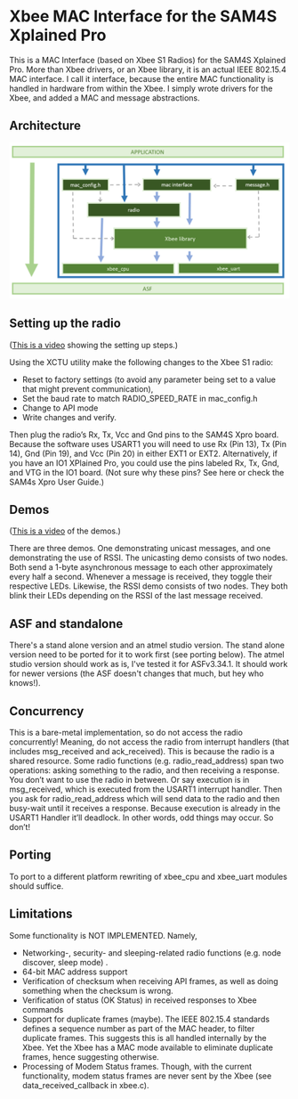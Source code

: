 # Xbee MAC Interface for the SAM4S Xplained Pro

This is a MAC Interface (based on Xbee S1 Radios) for the SAM4S Xplained Pro. More than Xbee drivers, or an Xbee library, it is an actual IEEE 802.15.4 MAC interface. I call it interface, because the entire MAC functionality is handled in hardware from within the Xbee. I simply wrote drivers for the Xbee, and added a MAC and message abstractions.


## Architecture 

<p align="center">
  <img src="https://github.com/rromanotero/xbee_mac_interface/blob/master/architecture.png" width="540"/>
</p>


## Setting up the radio

([This is a video](https://youtu.be/72OjWygrqdo) showing the setting up steps.)

Using the XCTU utility make the following changes to the Xbee S1 radio:

- Reset to factory settings (to avoid any parameter being set to a value that might prevent communication),
- Set the baud rate to match RADIO_SPEED_RATE in mac_config.h
- Change to API mode
- Write changes and verify.

Then plug the radio’s Rx, Tx, Vcc and Gnd pins to the SAM4S Xpro board. Because the software uses USART1 you will need to use Rx (Pin 13), Tx (Pin 14), Gnd (Pin 19), and Vcc (Pin 20) in either EXT1 or EXT2. Alternatively, if you have an IO1 XPlained Pro, you could use the pins labeled Rx, Tx, Gnd, and VTG in the IO1 board. (Not sure why these pins? See here or check the SAM4s Xpro User Guide.)


## Demos

([This is a video](https://youtu.be/7ae6xg3zPZA) of the demos.)

There are three demos. One  demonstrating unicast messages, and one demonstrating the use of RSSI. The unicasting demo consists of two nodes. Both send a 1-byte asynchronous message to each other approximately every half a second. Whenever a message is received, they toggle their respective LEDs. Likewise, the RSSI demo consists of two nodes. They both blink their LEDs depending on the RSSI of the last message received.


## ASF and standalone

There's a stand alone version and an atmel studio version. The stand alone version need to be ported for it to work first (see porting below). The atmel studio version should work as is, I've tested it for ASFv3.34.1. It should work for newer versions (the ASF doesn't changes that much, but hey who knows!).


## Concurrency

This is a bare-metal implementation, so do not access the radio concurrently! Meaning, do not access the radio from interrupt handlers (that includes msg_received and ack_received). This is because the radio is a shared resource. Some radio functions (e.g. radio_read_address) span two operations: asking something to the radio, and then receiving a response. You don’t want to use the radio in between. Or say execution is in msg_received, which is executed from the USART1 interrupt handler. Then you ask for radio_read_address which will send data to the radio and then busy-wait until it receives a response. Because execution is already in the USART1 Handler it’ll deadlock. In other words, odd things may occur. So don’t!


## Porting

To port to a different platform rewriting of xbee_cpu and xbee_uart modules should suffice. 


## Limitations

Some functionality is NOT IMPLEMENTED. Namely,

- Networking-, security- and sleeping-related radio functions (e.g. node discover, sleep mode) .
- 64-bit MAC address support
- Verification of checksum when receiving API frames, as well as doing something when the checksum is wrong.
- Verification of status (OK Status) in received responses to Xbee commands
- Support for duplicate frames (maybe). The IEEE 802.15.4 standards defines a sequence number as part of the MAC header, to filter duplicate frames. This suggests this is all handled internally by the Xbee. Yet the Xbee has a MAC mode available to eliminate duplicate frames, hence suggesting otherwise.
- Processing of Modem Status frames. Though, with the current functionality, modem status frames are never sent by the Xbee (see data_received_callback in xbee.c).



